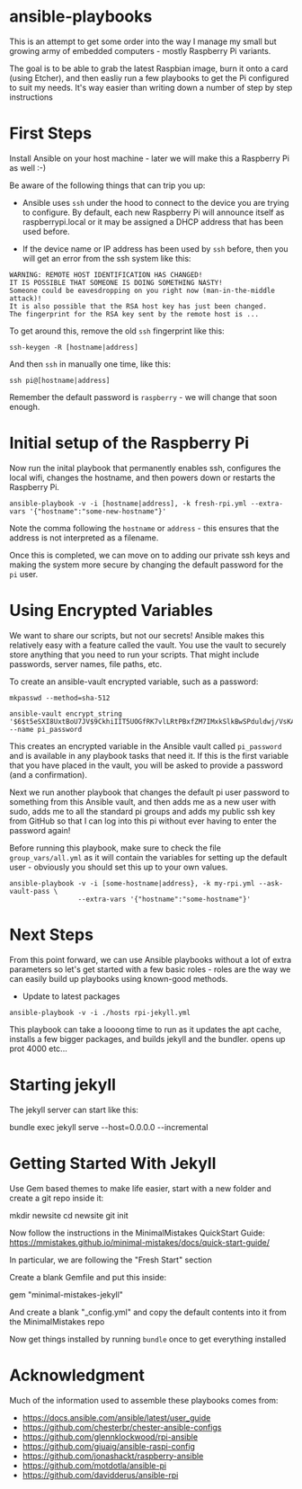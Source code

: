 # ansible-playbooks

This is an attempt to get some order into the way I manage my small
but growing army of embedded computers - mostly Raspberry Pi variants.

The goal is to be able to grab the latest Raspbian image, burn it onto
a card (using Etcher), and then easliy run a few playbooks to get the
Pi configured to suit my needs. It's way easier than writing down a
number of step by step instructions

# First Steps

Install Ansible on your host machine - later we will make this a 
Raspberry Pi as well :-)

Be aware of the following things that can trip you up:

- Ansible uses `ssh` under the hood to connect to the device you are
  trying to configure. By default, each new Raspberry Pi will announce
  itself as raspberrypi.local or it may be assigned a DHCP address
  that has been used before.

- If the device name or IP address has been used by `ssh` before, then
  you will get an error from the ssh system like this:

```
WARNING: REMOTE HOST IDENTIFICATION HAS CHANGED!
IT IS POSSIBLE THAT SOMEONE IS DOING SOMETHING NASTY!
Someone could be eavesdropping on you right now (man-in-the-middle attack)!
It is also possible that the RSA host key has just been changed.
The fingerprint for the RSA key sent by the remote host is ...
```

To get around this, remove the old `ssh` fingerprint like this:

```
ssh-keygen -R [hostname|address] 
```

And then `ssh` in manually one time, like this:

```
ssh pi@[hostname|address] 
```

Remember the default password is `raspberry` - we will change that soon
enough.

# Initial setup of the Raspberry Pi

Now run the inital playbook that permanently enables ssh, configures
the local wifi, changes the hostname, and then powers down or restarts
the Raspberry Pi.

```
ansible-playbook -v -i [hostname|address], -k fresh-rpi.yml --extra-vars '{"hostname":"some-new-hostname"}' 
```

Note the comma following the `hostname` or `address` - this ensures that
the address is not interpreted as a filename.

Once this is completed, we can move on to adding our private ssh keys
and making the system more secure by changing the default password for
the `pi` user.

# Using Encrypted Variables

We want to share our scripts, but not our secrets! Ansible makes this
relatively easy with a feature called the vault. You use the vault to securely
store anything that you need to run your scripts. That might include passwords,
server names, file paths, etc.

To create an ansible-vault encrypted variable, such as a password:

```
mkpasswd --method=sha-512

ansible-vault encrypt_string '$6$t5eSXI8UxtBoU7JV$9CkhiIIT5UOGfRK7vlLRtPBxfZM7IMxkSlkBwSPduldwj/VsKAKBzbHUlUPDEWkwBJfbZHSfFvXZNNMaoN7ym1' --name pi_password
```

This creates an encrypted variable in the Ansible vault called `pi_password`
and is available in any playbook tasks that need it.  If this is the first
variable that you have placed in the vault, you will be asked to provide a
password (and a confirmation).

Next we run another playbook that changes the default pi user password to
something from this Ansible vault, and then adds me as a new user with sudo,
adds me to all the standard pi groups and adds my public ssh key from GitHub so
that I can log into this pi without ever having to enter the password again!

Before running this playbook, make sure to check the file `group_vars/all.yml`
as it will contain the variables for setting up the default user - obviously
you should set this up to your own values.

```
ansible-playbook -v -i [some-hostname|address}, -k my-rpi.yml --ask-vault-pass \
                 --extra-vars '{"hostname":"some-hostname"}'
```

# Next Steps

From this point forward, we can use Ansible playbooks without a lot of extra parameters
so let's get started with a few basic roles - roles are the way we can easily build up
playbooks using known-good methods.

- Update to latest packages

```
ansible-playbook -v -i ./hosts rpi-jekyll.yml 
```

This playbook can take a loooong time to run as it updates the apt cache, installs a few
bigger packages, and builds jekyll and the bundler. opens up prot 4000 etc...

# Starting jekyll

The jekyll server can start like this:

bundle exec jekyll serve --host=0.0.0.0 --incremental

# Getting Started With Jekyll

Use Gem based themes to make life easier, start with a new folder and
create a git repo inside it:

mkdir newsite
cd newsite
git init

Now follow the instructions in the MinimalMistakes QuickStart Guide:
https://mmistakes.github.io/minimal-mistakes/docs/quick-start-guide/

In particular, we are following the "Fresh Start" section

Create a blank Gemfile and put this inside:

gem "minimal-mistakes-jekyll"

And create a blank "\_config.yml" and copy the default contents into it from
the MinimalMistakes repo

Now get things installed by running `bundle` once to get everything installed



# Acknowledgment

Much of the information used to assemble these playbooks comes from:

- https://docs.ansible.com/ansible/latest/user_guide
- https://github.com/chesterbr/chester-ansible-configs
- https://github.com/glennklockwood/rpi-ansible
- https://github.com/giuaig/ansible-raspi-config
- https://github.com/jonashackt/raspberry-ansible
- https://github.com/motdotla/ansible-pi
- https://github.com/davidderus/ansible-rpi
